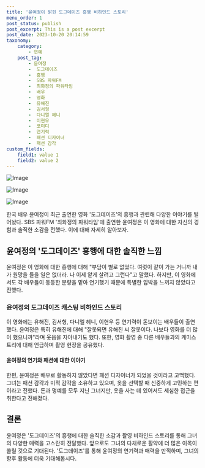 ```yaml
---
title: '윤여정이 밝힌 도그데이즈 흥행 비하인드 스토리'
menu_order: 1
post_status: publish
post_excerpt: This is a post excerpt
post_date: 2023-10-20 20:14:59
taxonomy:
    category:
        - 연예
    post_tag:
        - 윤여정
        -  도그데이즈
        -  흥행
        -  SBS 파워FM
        -  최화정의 파워타임
        -  배우
        -  영화
        -  유해진
        -  김서형
        -  다니엘 헤니
        -  이현우
        -  코미디
        -  연기력
        -  패션 디자이너
        -  패션 감각
custom_fields:
    field1: value 1
    field2: value 2
---
```


![Image](https://mimgnews.pstatic.net/image/311/2024/02/07/0001689571_001_20240207135105949.jpg?type=w540)

![Image](https://ssl.pstatic.net/mimgnews/image/311/2024/02/07/0001689571_002_20240207135105998.jpg?type=w540)

![Image](https://mimgnews.pstatic.net/image/311/2024/02/07/0001689571_003_20240207135106071.jpg?type=w540)


한국 배우 윤여정이 최근 출연한 영화 '도그데이즈'의 흥행과 관련해 다양한 이야기를 털어놨다. SBS 파워FM '최화정의 파워타임'에 출연한 윤여정은 이 영화에 대한 자신의 경험과 솔직한 소감을 전했다. 이에 대해 자세히 알아보자.

## 윤여정의 '도그데이즈' 흥행에 대한 솔직한 느낌

윤여정은 이 영화에 대한 흥행에 대해 "부담이 별로 없었다. 여럿이 같이 가는 거니까 내가 원망을 들을 일은 없더라. 나 이제 얕게 살려고 그런다"고 말했다. 하지만, 이 영화에서도 각 배우들이 동등한 분량을 맡아 연기했기 때문에 특별한 압박을 느끼지 않았다고 전했다. 

### 윤여정의 도그데이즈 캐스팅 비하인드 스토리

이 영화에는 유해진, 김서형, 다니엘 헤니, 이현우 등 연기력이 돋보이는 배우들이 출연했다. 윤여정은 특히 유해진에 대해 "잘못되면 유해진 씨 잘못이다. 나보다 영화를 더 많이 했으니까"라며 웃음을 자아내기도 했다. 또한, 영화 촬영 중 다른 배우들과의 케미스트리에 대해 언급하며 촬영 현장을 공유했다.

#### 윤여정의 연기와 패션에 대한 이야기

한편, 윤여정은 배우로 활동하지 않았다면 패션 디자이너가 되었을 것이라고 고백했다. 그녀는 패션 감각과 미적 감각을 소유하고 있으며, 옷을 선택할 때 신중하게 고민하는 편이라고 전했다. 돈과 명예를 모두 지닌 그녀지만, 옷을 사는 데 있어서도 세심한 접근을 취한다고 전해졌다.

## 결론

윤여정은 '도그데이즈'의 흥행에 대한 솔직한 소감과 촬영 비하인드 스토리를 통해 그녀의 다양한 매력을 고스란히 전달했다. 앞으로도 그녀의 다채로운 활약에 더 많은 이목이 쏠릴 것으로 기대된다. '도그데이즈'를 통해 윤여정의 연기력과 매력을 만끽하며, 그녀의 향후 활동에 더욱 기대해봅시다.
